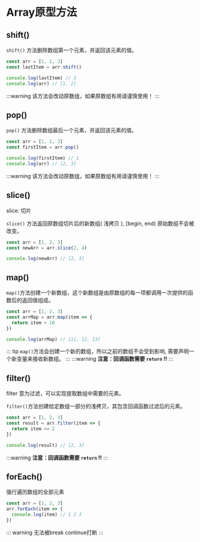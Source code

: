 # Array原型方法

## shift()

`shift()` 方法删除数组第一个元素，并返回该元素的值。

```js
const arr = [1, 2, 3]
const lastItem = arr.shift()

console.log(lastItem) // 3
console.log(arr) // [1, 2]
```

:::warning
该方法会改动原数组，如果原数组有用请谨慎使用！
:::

## pop()

`pop()` 方法删除数组最后一个元素，并返回该元素的值。


```js
const arr = [1, 2, 3]
const firstItem = arr.pop()

console.log(firstItem) // 1
console.log(arr) // [2, 3]
```

:::warning
该方法会改动原数组，如果原数组有用请谨慎使用！
:::

## slice()

slice: 切片

`slice()` 方法返回原数组切片后的新数组( 浅拷贝 ), [begin, end)  原始数组不会被改变。

```js
const arr = [1, 2, 3]
const newArr = arr.slice(2, 4)

console.log(newArr) // [2, 3]
```

## map()

`map()`方法创建一个新数组，这个新数组是由原数组的每一项都调用一次提供的函数后的返回值组成。

```js
const arr = [1, 2, 3]
const arrMap = arr.map(item => {
  return item + 10
})

console.log(arrMap) // [11, 12, 13]
```
::: tip
`map()`方法会创建一个新的数组，所以之前的数组不会受到影响, 需要声明一个新变量来接收新数组。
:::
:::warning
**注意：回调函数需要 `return` !!**
:::

## filter()

filter 意为过滤，可以实现提取数组中需要的元素。

`filter()`方法创建给定数组一部分的浅拷贝，其包含回调函数过滤后的元素。

```js
const arr = [1, 2, 3]
const result = arr.filter(item => {
  return item >= 2
})

console.log(result) // [2, 3]
```

:::warning
**注意：回调函数需要 `return` !!**
:::

## forEach()

强行遍历数组的全部元素


```js
const arr = [1, 2, 3]
arr.forEach(item => {
  console.log(item) // 1 2 3
})
```

::: warning
无法被break continue打断
:::

